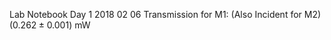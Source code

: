 Lab Notebook 
Day 1 2018 02 06
Transmission for M1: 
(Also Incident for M2)
$(0.262 \pm 0.001)$ mW 
<!--stackedit_data:
eyJoaXN0b3J5IjpbLTIwMTUzNjE4MSwtMjA2NzUzMTc0MSwtNj
MyNzYwNjc4LC0xMjkzNTIyNjQ0XX0=
-->